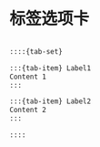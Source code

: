 # 标签选项卡

```markdown

::::{tab-set}

:::{tab-item} Label1
Content 1
:::

:::{tab-item} Label2
Content 2
:::

::::

```
